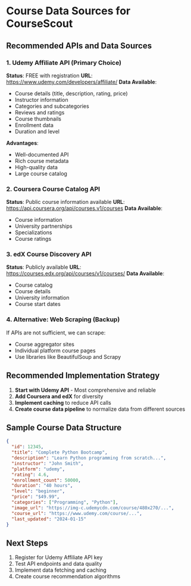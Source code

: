 # Course Data Sources for CourseScout

## Recommended APIs and Data Sources

### 1. Udemy Affiliate API (Primary Choice)
**Status**: FREE with registration
**URL**: https://www.udemy.com/developers/affiliate/
**Data Available**:
- Course details (title, description, rating, price)
- Instructor information
- Categories and subcategories
- Reviews and ratings
- Course thumbnails
- Enrollment data
- Duration and level

**Advantages**:
- Well-documented API
- Rich course metadata
- High-quality data
- Large course catalog

### 2. Coursera Course Catalog API
**Status**: Public course information available
**URL**: https://api.coursera.org/api/courses.v1/courses
**Data Available**:
- Course information
- University partnerships
- Specializations
- Course ratings

### 3. edX Course Discovery API
**Status**: Publicly available
**URL**: https://courses.edx.org/api/courses/v1/courses/
**Data Available**:
- Course catalog
- Course details
- University information
- Course start dates

### 4. Alternative: Web Scraping (Backup)
If APIs are not sufficient, we can scrape:
- Course aggregator sites
- Individual platform course pages
- Use libraries like BeautifulSoup and Scrapy

## Recommended Implementation Strategy

1. **Start with Udemy API** - Most comprehensive and reliable
2. **Add Coursera and edX** for diversity
3. **Implement caching** to reduce API calls
4. **Create course data pipeline** to normalize data from different sources

## Sample Course Data Structure

```json
{
  "id": 12345,
  "title": "Complete Python Bootcamp",
  "description": "Learn Python programming from scratch...",
  "instructor": "John Smith",
  "platform": "udemy",
  "rating": 4.6,
  "enrollment_count": 50000,
  "duration": "40 hours",
  "level": "beginner",
  "price": "$49.99",
  "categories": ["Programming", "Python"],
  "image_url": "https://img-c.udemycdn.com/course/480x270/...",
  "course_url": "https://www.udemy.com/course/...",
  "last_updated": "2024-01-15"
}
```

## Next Steps

1. Register for Udemy Affiliate API key
2. Test API endpoints and data quality
3. Implement data fetching and caching
4. Create course recommendation algorithms
